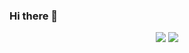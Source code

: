 ### Hi there 👋

<!--

Here are some ideas to get you started:

- 🔭 I’m currently working on ...
- 🌱 I’m currently learning ...
- 👯 I’m looking to collaborate on ...
- 🤔 I’m looking for help with ...
- 💬 Ask me about ...
- 📫 How to reach me: ...
- 😄 Pronouns: ...
- ⚡ Fun fact: ...
-->


<p align = "center">
  <img src = "https://github-readme-stats-nine-omega-89.vercel.app/api?username=SediRockStar&theme=tokyonight&line_height=20&hide_rank=false&show_icons=true&count_private=true">
  <img src = "https://github-readme-stats-nine-omega-89.vercel.app/api/top-langs/?username=SediRockStar&layout=compact&theme=tokyonight">
</p>
